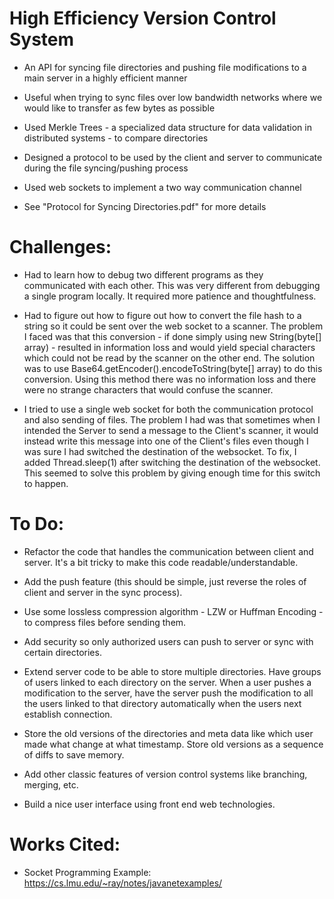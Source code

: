 # High Efficiency Version Control System
- An API for syncing file directories and pushing file modifications to a main server in a highly efficient manner

- Useful when trying to sync files over low bandwidth networks where we would like to transfer as few bytes as possible

- Used Merkle Trees - a specialized data structure for data validation in distributed systems - to compare directories

- Designed a protocol to be used by the client and server to communicate during the file syncing/pushing process 

- Used web sockets to implement a two way communication channel

- See "Protocol for Syncing Directories.pdf" for more details


# Challenges:

- Had to learn how to debug two different programs as they communicated with each other. This was very different from debugging a single program locally. It required more patience and thoughtfulness.

- Had to figure out how to figure out how to convert the file hash to a string so it could be sent over the web socket to a scanner. The problem I faced was that this conversion - if done simply using new String(byte[] array) - resulted in information loss and would yield special characters which could not be read by the scanner on the other end. The solution was to use Base64.getEncoder().encodeToString(byte[] array) to do this conversion. Using this method there was no information loss and there were no strange characters that would confuse the scanner.

- I tried to use a single web socket for both the communication protocol and also sending of files. The problem I had was that sometimes when I intended the Server to send a message to the Client's scanner, it would instead write this message into one of the Client's files even though I was sure I had switched the destination of the websocket. To fix, I added Thread.sleep(1) after switching the destination of the websocket. This seemed to solve this problem by giving enough time for this switch to happen.

# To Do:

- Refactor the code that handles the communication between client and server. It's a bit tricky to make this code readable/understandable.

- Add the push feature (this should be simple, just reverse the roles of client and server in the sync process).

- Use some lossless compression algorithm - LZW or Huffman Encoding - to compress files before sending them.

- Add security so only authorized users can push to server or sync with certain directories.

- Extend server code to be able to store multiple directories. Have groups of users linked to each directory on the server. When a user pushes a modification to the server, have the server push the modification to all the users linked to that directory automatically when the users next establish connection.

- Store the old versions of the directories and meta data like which user made what change at what timestamp. Store old versions as a sequence of diffs to save memory.

- Add other classic features of version control systems like branching, merging, etc.

- Build a nice user interface using front end web technologies.

# Works Cited:

- Socket Programming Example: https://cs.lmu.edu/~ray/notes/javanetexamples/
